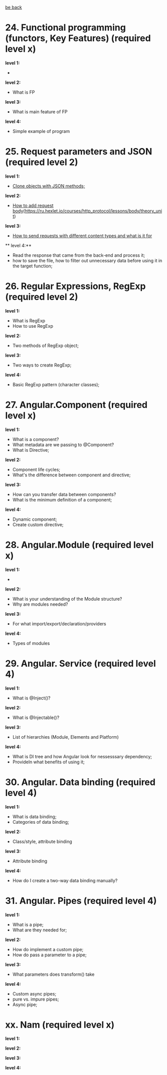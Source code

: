 [be back](https://github.com/ToMikhail/andersen)

# 24. Functional programming (functors, Key Features) (required level x)

**level 1:**  

-

**level 2:**  

- What is FP

**level 3:**  

- What is  main feature of FP

**level 4:** 

- Simple example of program


# 25. Request parameters and JSON (required level 2)


**level 1:**  

- [Clone objects with JSON methods;](https://www.samanthaming.com/tidbits/70-3-ways-to-clone-objects/)

**level 2:**  

- [How to add request body]()(https://ru.hexlet.io/courses/http_protocol/lessons/body/theory_unit)

**level 3:** 

- [How to send requests with different content types and what is it for]()

** level 4:**  

- Read the response that came from the back-end and process it;
- how to save the file, how to filter out unnecessary data before using it in the target function;


# 26. Regular Expressions, RegExp (required level 2)

**level 1:**  

- What is RegExp
- How to use RegExp

**level 2:**  

- Two methods of RegExp object;

**level 3:**  

- Two ways to create RegExp;

**level 4:**  

- Basic RegExp pattern (character classes);


# 27. Angular.Component (required level x)

**level 1:**  

- What is a component?
- What metadata are we passing to @Component?
- What is Directive;

**level 2:**  

- Component life cycles;
- What's the difference between component and directive;

**level 3:**  

- How can you transfer data between components?
- What is the minimum definition of a component;

**level 4:** 

- Dynamic component;
- Create custom directive;

# 28. Angular.Module (required level x)

**level 1:**  

-

**level 2:**  

- What is your understanding of the Module structure?
- Why are modules needed?

**level 3:**  

- For what import/export/declaration/providers

**level 4:**  

- Types of modules

# 29. Angular. Service (required level 4)

**level 1:**  

- What is @Inject()?

**level 2:**  

- What is @Injectable()?

**level 3:**  

- List of hierarchies (Module, Elements and Platform)

**level 4:** 

- What is DI tree and how Angular look for nessesssary dependency;
- ProvideIn  what benefits of using it;


# 30. Angular. Data binding (required level 4)

**level 1:**  

- What is data binding;
- Categories of data binding;

**level 2:**  

- Class/style, attribute binding

**level 3:**  

- Attribute binding

**level 4:**  

- How do I create a two-way data binding manually?


# 31. Angular. Pipes (required level 4)

**level 1:**  

- What is a pipe;
- What are they needed for;

**level 2:**  

- How do implement a custom pipe;
- How do pass a parameter to a pipe;

**level 3:**  

- What parameters does transform() take

**level 4:** 

- Custom async pipes;
- pure vs. impure pipes;
- Async pipe;


# xx. Nam (required level x)

**level 1:**  

**level 2:**  

**level 3:**  

**level 4:** 
